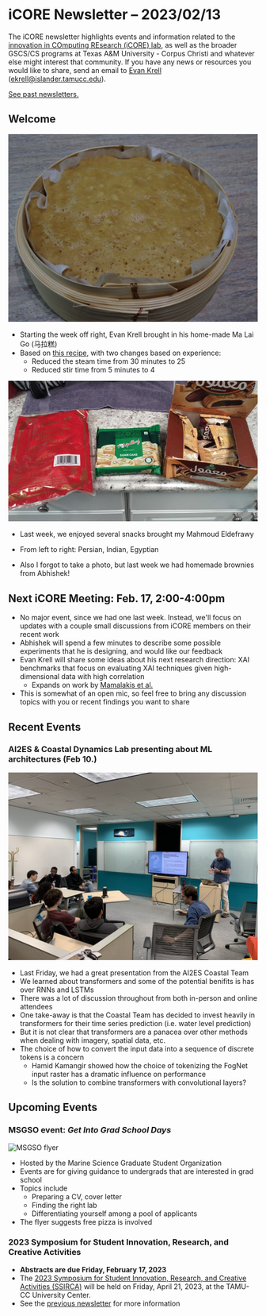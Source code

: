 # iCORE Newsletter – 2023/02/13

The iCORE newsletter highlights events and information related to the [innovation in COmputing REsearch (iCORE) lab](https://icore.tamucc.edu/),
as well as the broader GSCS/CS programs at Texas A&M University - Corpus Christi and whatever else might interest that community.
If you have any news or resources you would like to share, send an email to [Evan Krell](https://scholar.google.com/citations?user=jLuwYGAAAAAJ&hl=en) (ekrell@islander.tamucc.edu).

[See past newsletters.](https://github.com/ekrell/icore_website/tree/main/news)


## Welcome

![ma lai go](../img/malaigo.JPG)

- Starting the week off right, Evan Krell brought in his home-made Ma Lai Go (马拉糕)
- Based on [this recipe](https://www.google.com/url?sa=t&rct=j&q=&esrc=s&source=web&cd=&cad=rja&uact=8&ved=2ahUKEwiCxvjUt5P9AhX8m2oFHSz_CqwQFnoECAwQAQ&url=https%3A%2F%2Fthewoksoflife.com%2Fma-lai-go-chinese-steamed-cake%2F&usg=AOvVaw2QVep5hnj3Ee_zOk12dohW), with two changes based on experience:
  - Reduced the steam time from 30 minutes to 25
  - Reduced stir time from 5 minutes to 4
  
![snacks from Mahmoud](../img/icore_mahmoudsnacks.jpg)

- Last week, we enjoyed several snacks brought my Mahmoud Eldefrawy
- From left to right: Persian, Indian, Egyptian

- Also I forgot to take a photo, but last week we had homemade brownies from Abhishek!

## Next iCORE Meeting: Feb. 17, 2:00-4:00pm

- No major event, since we had one last week. Instead, we'll focus on updates with a couple small discussions from iCORE members on their recent work
- Abhishek will spend a few minutes to describe some possible experiments that he is designing, and would like our feedback
- Evan Krell will share some ideas about his next research direction: XAI benchmarks that focus on evaluating XAI techniques given high-dimensional data with high correlation
  - Expands on work by [Mamalakis et al.](https://arxiv.org/abs/2103.10005)
- This is somewhat of an open mic, so feel free to bring any discussion topics with you or recent findings you want to share

## Recent Events

### AI2ES & Coastal Dynamics Lab presenting about ML architectures (Feb 10.)

![Attending Dr. Tissot's talk](../img/icore_20230210.jpeg)

- Last Friday, we had a great presentation from the AI2ES Coastal Team
- We learned about transformers and some of the potential benifits is has over RNNs and LSTMs
- There was a lot of discussion throughout from both in-person and online attendees
- One take-away is that the Coastal Team has decided to invest heavily in transformers for their time series prediction (i.e. water level prediction)
- But it is not clear that transformers are a panacea over other methods when dealing with imagery, spatial data, etc. 
- The choice of how to convert the input data into a sequence of discrete tokens is a concern
  - Hamid Kamangir showed how the choice of tokenizing the FogNet input raster has a dramatic influence on performance
  - Is the solution to combine transformers with convolutional layers?


## Upcoming Events

### MSGSO event: _Get Into Grad School Days_

![MSGSO flyer](msgso_gradschool.jpg)

- Hosted by the Marine Science Graduate Student Organization
- Events are for giving guidance to undergrads that are interested in grad school
- Topics include
  - Preparing a CV, cover letter
  - Finding the right lab 
  - Differentiating yourself among a pool of applicants
- The flyer suggests free pizza is involved

### 2023 Symposium for Student Innovation, Research, and Creative Activities

- **Abstracts are due Friday, February 17, 2023**
- The [2023 Symposium for Student Innovation, Research, and Creative Activities (SSIRCA)](https://www.tamucc.edu/research/student-symposium/index.php) will be held on Friday, April 21, 2023, at the TAMU-CC University Center. 
- See the [previous newsletter](https://github.com/ekrell/icore_website/blob/main/news/icore_news_20230207.md) for more information

